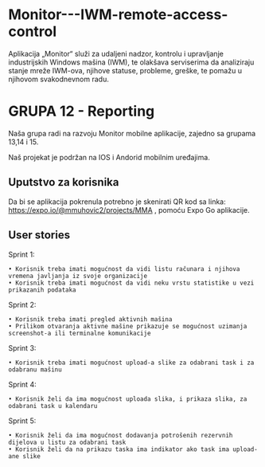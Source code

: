 # Monitor---IWM-remote-access-control
Aplikacija „Monitor“ služi za udaljeni nadzor, kontrolu i upravljanje industrijskih Windows mašina (IWM), te olakšava serviserima da analiziraju stanje mreže IWM-ova, njihove statuse, probleme, greške, te pomažu u njihovom svakodnevnom radu.

# GRUPA 12 - Reporting

Naša grupa radi na razvoju Monitor mobilne aplikacije, zajedno sa grupama 13,14 i 15.

Naš projekat je podržan na IOS i Andorid mobilnim uređajima.

## Uputstvo za korisnika

Da bi se aplikacija pokrenula potrebno je skenirati QR kod sa linka:
https://expo.io/@mmuhovic2/projects/MMA
, pomoću Expo Go aplikacije.

## User stories
Sprint 1:

    • Korisnik treba imati mogućnost da vidi listu računara i njihova vremena javljanja iz svoje organizacije
    • Korisnik treba imati mogućnost da vidi neku vrstu statistike u vezi prikazanih podataka

Sprint 2:

    • Korisnik treba imati pregled aktivnih mašina
    • Prilikom otvaranja aktivne mašine prikazuje se mogućnost uzimanja screenshot-a ili terminalne komunikacije

Sprint 3:

    • Korisnik treba imati mogućnost upload-a slike za odabrani task i za odabranu mašinu

Sprint 4:

    • Korisnik želi da ima mogućnost uploada slika, i prikaza slika, za odabrani task u kalendaru

Sprint 5:

    • Korisnik želi da ima mogućnost dodavanja potrošenih rezervnih dijelova u listu za odabrani task
    • Korisnik želi da na prikazu taska ima indikator ako task ima upload-ane slike
